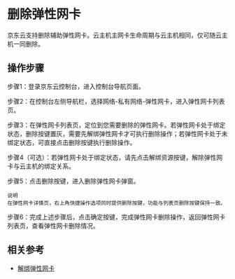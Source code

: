 # 删除弹性网卡

京东云支持删除辅助弹性网卡。云主机主网卡生命周期与云主机相同，仅可随云主机一同删除。

## 操作步骤
步骤1：登录京东云控制台，进入控制台导航页面。

步骤2：在控制台左侧导航栏，选择网络-私有网络-弹性网卡，进入弹性网卡列表页。

步骤3：在弹性网卡列表页，定位到您需要删除的弹性网卡。若弹性网卡处于绑定状态，删除按键置灰，需要先解绑弹性网卡才可执行删除操作；若弹性网卡处于未绑定状态，可直接点击删除按键执行删除操作。

步骤4（可选）：若弹性网卡处于绑定状态，请先点击解绑资源按键，解除弹性网卡与云主机的绑定关系。

步骤5：点击删除按键，进入删除弹性网卡弹窗。

	说明
	在弹性网卡详情页，右上角快捷操作选项同时提供删除按键，功能与列表页删除按键保持一致。

步骤6：完成上述步骤后，点击确定按键，完成弹性网卡删除操作，返回弹性网卡列表页，查看弹性网卡删除情况。

## 相关参考

- [解绑弹性网卡](./Disassociate-Elastic-Network-Interface.md)


